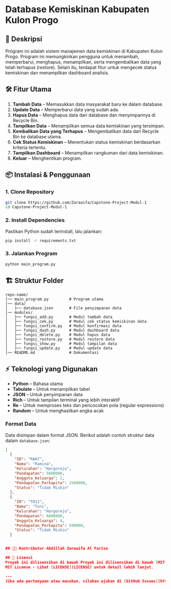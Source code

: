 # Database Kemiskinan Kabupaten Kulon Progo

## 📌 Deskripsi
Program ini adalah sistem manajemen data kemiskinan di Kabupaten Kulon Progo. Program ini memungkinkan pengguna untuk menambah, memperbarui, menghapus, menampilkan, serta mengembalikan data yang telah terhapus (restore). Selain itu, terdapat fitur untuk mengecek status kemiskinan dan menampilkan dashboard analisis.

## 🛠️ Fitur Utama
1. **Tambah Data** – Memasukkan data masyarakat baru ke dalam database.
2. **Update Data** – Memperbarui data yang sudah ada.
3. **Hapus Data** – Menghapus data dari database dan menyimpannya di Recycle Bin.
4. **Tampilkan Data** – Menampilkan semua data kemiskinan yang tersimpan.
5. **Kembalikan Data yang Terhapus** – Mengembalikan data dari Recycle Bin ke database utama.
6. **Cek Status Kemiskinan** – Menentukan status kemiskinan berdasarkan kriteria tertentu.
7. **Tampilkan Dashboard** – Menampilkan rangkuman dari data kemiskinan.
8. **Keluar** – Menghentikan program.

## 📦 Instalasi & Penggunaan
### 1. Clone Repository
```bash
git clone https://github.com/Zaraaifa/Capstone-Project-Modul-1
cd Capstone-Project-Modul-1
```

### 2. Install Dependencies
Pastikan Python sudah terinstall, lalu jalankan:
```bash
pip install -r requirements.txt
```

### 3. Jalankan Program
```bash
python main_program.py
```

## 🏗️ Struktur Folder
```
repo-name/
│── main_program.py         # Program utama
│── data/
│   ├── database.json       # File penyimpanan data
│── modules/
│   ├── fungsi_add.py       # Modul tambah data
│   ├── fungsi_cek.py       # Modul cek status kemiskinan data
│   ├── fungsi_confirm.py   # Modul konfirmasi data
│   ├── fungsi_dash.py      # Modul dashboard data
│   ├── fungsi_delete.py    # Modul hapus data
│   ├── fungsi_restore.py   # Modul restore data
│   ├── fungsi_show.py      # Modul tampilan data
│   ├── fungsi_update.py    # Modul update data
│── README.md               # Dokumentasi
```

## ⚡ Teknologi yang Digunakan
- **Python** – Bahasa utama
- **Tabulate** – Untuk menampilkan tabel
- **JSON** – Untuk penyimpanan data
- **Rich** – Untuk tampilan terminal yang lebih interaktif
- **Re** – Untuk memproses teks dan pencocokan pola (regular expressions)
- **Random** – Untuk menghasilkan angka acak

### Format Data
Data disimpan dalam format JSON. Berikut adalah contoh struktur data dalam `database.json`:
```json
[
  {
    "ID": "RA07",
    "Nama": "Ramina",
    "Kelurahan": "Hargorejo",
    "Pendapatan": 5000000,
    "Anggota_Keluarga": 2,
    "Pendapatan_Perkapita": 2500000,
    "Status": "Tidak Miskin"
  },
  {
    "ID": "TO12",
    "Nama": "Toni",
    "Kelurahan": "Hargorejo",
    "Pendapatan": 6000000,
    "Anggota_Keluarga": 4,
    "Pendapatan_Perkapita": 500000,
    "Status": "Tidak Miskin"
  }


## 👨‍💻 Kontributor Abdillah Zaraaifa Al Farisa

## 📄 Lisensi
Proyek ini dilisensikan di bawah Proyek ini dilisensikan di bawah [MIT License](LICENSE).
MIT License - Lihat [LICENSE](LICENSE) untuk detail lebih lanjut.

---
Jika ada pertanyaan atau masukan, silakan ajukan di [GitHub Issues](https://github.com/Zaraaifa/Capstone-Project-Modul-1/issues).

